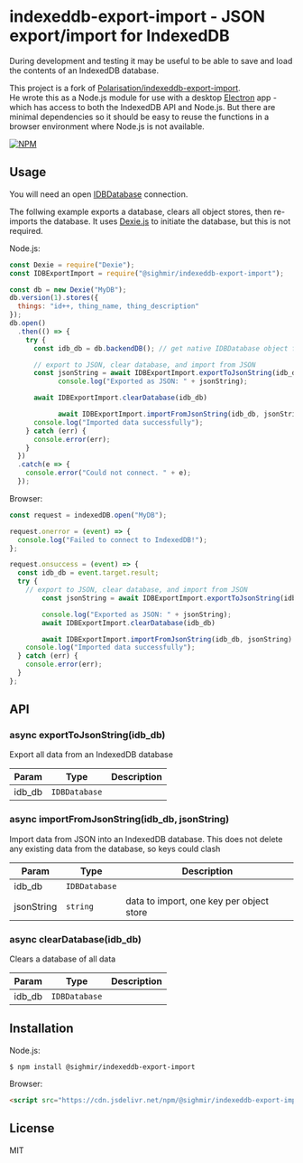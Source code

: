 # indexeddb-export-import - JSON export/import for IndexedDB

During development and testing it may be useful to be able to save and load the contents of an IndexedDB database.

This project is a fork of [Polarisation/indexeddb-export-import](https://github.com/Polarisation/indexeddb-export-import).  
He wrote this as a Node.js module for use with a desktop [Electron](https://electron.atom.io/) app - which has access to both the IndexedDB API and Node.js. But there are minimal dependencies so it should be easy to reuse the functions in a browser environment where Node.js is not available.

[![NPM](https://nodei.co/npm/@sighmir/indexeddb-export-import.png?downloads=true&downloadRank=true&stars=true)](https://nodei.co/npm/@sighmir/indexeddb-export-import/)

## Usage

You will need an open [IDBDatabase](https://developer.mozilla.org/en-US/docs/Web/API/IDBDatabase) connection.

The follwing example exports a database, clears all object stores, then re-imports the database. It uses [Dexie.js](https://github.com/dfahlander/Dexie.js) to initiate the database, but this is not required.

Node.js:

```js
const Dexie = require("Dexie");
const IDBExportImport = require("@sighmir/indexeddb-export-import");

const db = new Dexie("MyDB");
db.version(1).stores({
  things: "id++, thing_name, thing_description"
});
db.open()
  .then(() => {
    try {
      const idb_db = db.backendDB(); // get native IDBDatabase object from Dexie wrapper

      // export to JSON, clear database, and import from JSON
      const jsonString = await IDBExportImport.exportToJsonString(idb_db)
			console.log("Exported as JSON: " + jsonString);

      await IDBExportImport.clearDatabase(idb_db)

			await IDBExportImport.importFromJsonString(idb_db, jsonString)
      console.log("Imported data successfully");
    } catch (err) {
      console.error(err);
    }
  })
  .catch(e => {
    console.error("Could not connect. " + e);
  });
```

Browser:

```js
const request = indexedDB.open("MyDB");

request.onerror = (event) => {
  console.log("Failed to connect to IndexedDB!");
};

request.onsuccess = (event) => {
  const idb_db = event.target.result;
  try {
    // export to JSON, clear database, and import from JSON
		const jsonString = await IDBExportImport.exportToJsonString(idb_db)

		console.log("Exported as JSON: " + jsonString);
		await IDBExportImport.clearDatabase(idb_db)

		await IDBExportImport.importFromJsonString(idb_db, jsonString)
    console.log("Imported data successfully");
  } catch (err) {
    console.error(err);
  }
};
```

## API

### async exportToJsonString(idb_db)

Export all data from an IndexedDB database

| Param  | Type                     | Description |
| ------ | ------------------------ | ----------- |
| idb_db | <code>IDBDatabase</code> |             |

<a name="importFromJsonString"></a>

### async importFromJsonString(idb_db, jsonString)

Import data from JSON into an IndexedDB database. This does not delete any existing data from the database, so keys could clash

| Param      | Type                     | Description                              |
| ---------- | ------------------------ | ---------------------------------------- |
| idb_db     | <code>IDBDatabase</code> |                                          |
| jsonString | <code>string</code>      | data to import, one key per object store |

<a name="clearDatabase"></a>

### async clearDatabase(idb_db)

Clears a database of all data

| Param  | Type                     | Description |
| ------ | ------------------------ | ----------- |
| idb_db | <code>IDBDatabase</code> |             |

## Installation

Node.js:

```
$ npm install @sighmir/indexeddb-export-import
```

Browser:

```html
<script src="https://cdn.jsdelivr.net/npm/@sighmir/indexeddb-export-import/index.js"></script>
```

## License

MIT
